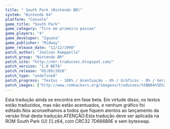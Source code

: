 ```yaml
---
title: " South Park (Nintendo BR)"
system: "Nintendo 64"
platform: "Console"
game_title: "South Park"
game_category: "Tiro em primeira pessoa"
game_players: "4"
game_developer: "Iguana"
game_publisher: "Midway"
game_release_date: "12/12/1998"
patch_author: "Joelson Kamppello"
patch_group: "Nintendo BR"
patch_site: "http://nbr-traducoes.blogspot.com/"
patch_version: "1.0 BETA"
patch_release: "05/09/2010"
patch_type: "undefined"
patch_progress: "Textos - 100% / Acentuação - 0% / Gráficos - 0% / Geral - 80%"
patch_images: ["http://www.romhackers.org/imagens/traducoes/%5BN64%5D%20South%20Park%20-%20Nintendo%20BR%20-%201.jpg","http://www.romhackers.org/imagens/traducoes/%5BN64%5D%20South%20Park%20-%20Nintendo%20BR%20-%202.jpg","http://www.romhackers.org/imagens/traducoes/%5BN64%5D%20South%20Park%20-%20Nintendo%20BR%20-%203.jpg"]
---
```

Esta tradução ainda se encontra em fase beta. Em virtude disso, os textos estão traduzidos, mas não estão acentuados, e nenhum gráfico foi editado.Nós aconselhamos a todos que fiquem atentos ao lançamento da versão final desta tradução.ATENÇÃO:Esta tradução deve ser aplicada na ROM South Park (U) [!].z64, com CRC32 7D666B9E e sem byteswap.